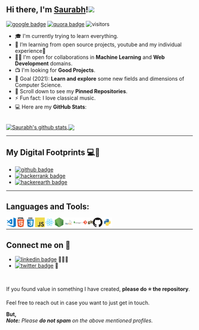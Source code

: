 ## Hi there, I'm [Saurabh](https://philsaurabh.github.io/SaurabhWebResume/)!<img src="https://media.giphy.com/media/hvRJCLFzcasrR4ia7z/giphy.gif" width="25px">
[![google badge](https://img.shields.io/badge/website-philsaurabh-yellow?style=flat-square&logo=google)](https://sites.google.com/view/saurabh-sharma/home)
[![quora badge](https://img.shields.io/badge/quora-philsaurabh-red?style=flat-square&logo=quora)](https://www.quora.com/profile/Saurabh-Sharma-1314)
![visitors](https://visitor-badge.glitch.me/badge?page_id=philsaurabh)

- 🎓 I'm currently trying to learn everything.
- 🌱 I’m learning from open source projects, youtube and my individual experience📕
- 🤝🏻 I’m open for collaborations in **Machine Learning** and **Web Development** domains.
- 📺 I'm looking for **Good Projects**.
- 🥅 Goal (2021): **Learn and explore** some new fields and dimensions of Computer Science.
- 📌 Scroll down to see my **Pinned Repositories**.
- ⚡ Fun fact: I love classical music.
- 💻 Here are my **GitHub Stats**:<br/><br/>
<a href="https://github.com/philsaurabh/github-readme-stats">
  <img align="center" src="https://github-readme-stats.vercel.app/api?username=philsaurabh&show_icons=true&hide=contribs&title_color=C00" alt="Saurabh's github stats" />

 <img align="center" src="https://github-readme-stats.vercel.app/api/top-langs/?username=philsaurabh&title_color=C00&layout=compact" />
</a><hr />

## My Digital Footprints 	💻👣
- [![github badge](https://img.shields.io/badge/github-philsaurabh-black?style=flat-square&logo=github)](https://www.github.com/philsaurabh)
- [![hackerrank badge](https://img.shields.io/badge/hackerrank-philsaurabh-darkgreen?style=flat-square&logo=hackerrank)](https://www.hackerrank.com/philsaurabh)
- [![hackerearth badge](https://img.shields.io/badge/hackerearth-philsaurabh-purple?style=flat-square&logo=hackerearth)](https://www.hackerearth.com/@philsaurabh)
<hr />


## Languages and Tools:

<img align="left" alt="Visual Studio Code" width="26px" src="https://raw.githubusercontent.com/github/explore/80688e429a7d4ef2fca1e82350fe8e3517d3494d/topics/visual-studio-code/visual-studio-code.png" />
<img align="left" alt="HTML5" width="26px" src="https://raw.githubusercontent.com/github/explore/80688e429a7d4ef2fca1e82350fe8e3517d3494d/topics/html/html.png" />
<img align="left" alt="CSS3" width="26px" src="https://raw.githubusercontent.com/github/explore/80688e429a7d4ef2fca1e82350fe8e3517d3494d/topics/css/css.png" />
<img align="left" alt="JavaScript" width="26px" src="https://raw.githubusercontent.com/github/explore/80688e429a7d4ef2fca1e82350fe8e3517d3494d/topics/javascript/javascript.png" />
<img align="left" alt="React" width="26px" src="https://raw.githubusercontent.com/github/explore/80688e429a7d4ef2fca1e82350fe8e3517d3494d/topics/react/react.png" />
<img align="left" alt="Node.js" width="26px" src="https://raw.githubusercontent.com/github/explore/80688e429a7d4ef2fca1e82350fe8e3517d3494d/topics/nodejs/nodejs.png" />
<img align="left" alt="MySQL" width="26px" src="https://raw.githubusercontent.com/github/explore/80688e429a7d4ef2fca1e82350fe8e3517d3494d/topics/mysql/mysql.png" />
<img align="left" alt="MongoDB" width="26px" src="https://raw.githubusercontent.com/github/explore/80688e429a7d4ef2fca1e82350fe8e3517d3494d/topics/mongodb/mongodb.png" />
<img align="left" alt="Git" width="26px" src="https://raw.githubusercontent.com/github/explore/80688e429a7d4ef2fca1e82350fe8e3517d3494d/topics/git/git.png" />
<img align="left" alt="GitHub" width="26px" src="https://raw.githubusercontent.com/github/explore/78df643247d429f6cc873026c0622819ad797942/topics/github/github.png" />
<img align="left" alt="GitHub" width="26px" src="https://raw.githubusercontent.com/github/explore/78df643247d429f6cc873026c0622819ad797942/topics/python/python.png" />
<br />
<hr/>

## Connect me on 🤝
- [![linkedin badge](https://img.shields.io/badge/linkedin-philsaurabh-darkblue?style=flat-square&logo=linkedin)](https://www.linkedin.com/in/philsaurabh/) 👨🏻‍💻
- [![twitter badge](https://img.shields.io/badge/twitter-philsaurabh-blue?style=flat-square&logo=twitter)](https://twitter.com/philsaurabh) 👨

<br/>

If you found value in something I have created, **please do ⭐ the repository**.

Feel free to reach out in case you want to just get in touch.

**But,**<br/> 
_**Note:** Please **do not spam** on the above mentioned profiles._

